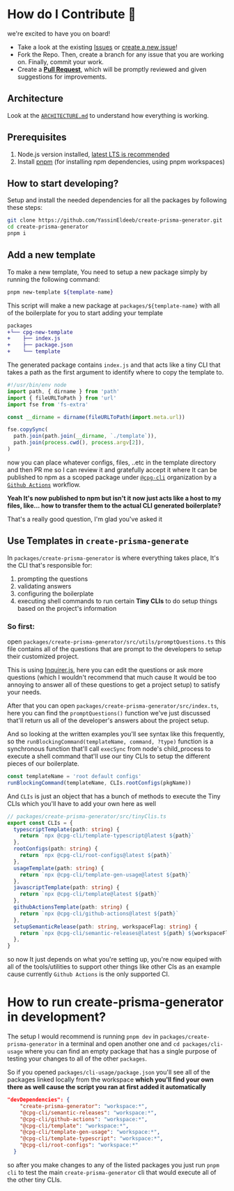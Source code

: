 # How do I Contribute 💪

we're excited to have you on board!

- Take a look at the existing [Issues](https://github.com/YassinEldeeb/prisma-tgql-types-gen/issues) or [create a new issue](https://github.com/YassinEldeeb/prisma-tgql-types-gen/issues/new/choose)!
- Fork the Repo. Then, create a branch for any issue that you are working on. Finally, commit your work.
- Create a **[Pull Request](https://github.com/YassinEldeeb/prisma-tgql-types-gen/compare)**, which will be promptly reviewed and given suggestions for improvements.

## Architecture

Look at the [`ARCHITECTURE.md`](https://github.com/YassinEldeeb/create-prisma-generator/blob/main/ARCHITECTURE.md) to understand how everything is working.

## Prerequisites

1. Node.js version installed, [latest LTS is recommended](https://nodejs.org/en/about/releases/)
2. Install [pnpm](https://pnpm.io) (for installing npm dependencies, using pnpm workspaces)

## How to start developing?

Setup and install the needed dependencies for all the packages by following these steps:

```sh
git clone https://github.com/YassinEldeeb/create-prisma-generator.git
cd create-prisma-generator
pnpm i
```

## Add a new template

To make a new template, You need to setup a new package simply by running the following command:

```sh
pnpm new-template ${template-name}
```

This script will make a new package at `packages/${template-name}` with all of the boilerplate for you to start adding your template

```diff
packages
+└── cpg-new-template
+    ├── index.js
+    ├── package.json
+    └── template
```

The generated package contains `index.js` and that acts like a tiny CLI that takes a path as the first argument to identify where to copy the template to.

```js
#!/usr/bin/env node
import path, { dirname } from 'path'
import { fileURLToPath } from 'url'
import fse from 'fs-extra'

const __dirname = dirname(fileURLToPath(import.meta.url))

fse.copySync(
  path.join(path.join(__dirname, `./template`)),
  path.join(process.cwd(), process.argv[2]),
)
```

now you can place whatever configs, files, ..etc in the template directory and then PR me so I can review it and gratefully accept
it where It can be published to npm as a scoped package under [`@cpg-cli`](https://www.npmjs.com/org/cpg-cli)
organization by a [`Github Actions`](https://github.com/features/actions) workflow.

**Yeah It's now published to npm but isn't it now just acts like a host to my files, like... how to transfer them to the actual CLI generated boilerplate?**

That's a really good question, I'm glad you've asked it

## Use Templates in `create-prisma-generate`

In `packages/create-prisma-generator` is where everything takes place, It's the CLI that's responsible for:

1. prompting the questions
2. validating answers
3. configuring the boilerplate
4. executing shell commands to run certain **Tiny CLIs** to do setup things based on the project's information

### So first:

open `packages/create-prisma-generator/src/utils/promptQuestions.ts` this file contains all of the questions that are prompt to the developers to setup their customized
project.

This is using [Inquirer.js](https://github.com/SBoudrias/Inquirer.js), here you can edit the questions or ask more questions (which
I wouldn't recommend that much cause It would be too annoying to answer all of these questions to get a project setup) to satisfy your needs.

After that you can open `packages/create-prisma-generator/src/index.ts`, here you can find the `promptQuestions()` function we've just discussed that'll return us all
of the developer's answers about the project setup.

And so looking at the written examples you'll see syntax like this frequently, so the `runBlockingCommand(templateName, command, ?type)` function is a synchronous function
that'll call `execSync` from node's child_process to execute a shell command that'll use our tiny CLIs to setup the different pieces of our boilerplate.

```ts
const templateName = 'root default configs'
runBlockingCommand(templateName, CLIs.rootConfigs(pkgName))
```
And `CLIs` is just an object that has a bunch of methods to execute the Tiny CLIs which you'll have to add your own here as well
```ts
// packages/create-prisma-generator/src/tinyClis.ts
export const CLIs = {
  typescriptTemplate(path: string) {
    return `npx @cpg-cli/template-typescript@latest ${path}`
  },
  rootConfigs(path: string) {
    return `npx @cpg-cli/root-configs@latest ${path}`
  },
  usageTemplate(path: string) {
    return `npx @cpg-cli/template-gen-usage@latest ${path}`
  },
  javascriptTemplate(path: string) {
    return `npx @cpg-cli/template@latest ${path}`
  },
  githubActionsTemplate(path: string) {
    return `npx @cpg-cli/github-actions@latest ${path}`
  },
  setupSemanticRelease(path: string, workspaceFlag: string) {
    return `npx @cpg-cli/semantic-releases@latest ${path} ${workspaceFlag}`
  },
}

```

so now It just depends on what you're setting up, you're now equiped with all of the tools/utilities to support other things like other CIs as an example cause currently
`Github Actions` is the only supported CI.

# How to run create-prisma-generator in development?

The setup I would recommend is running `pnpm dev` in `packages/create-prisma-generator` in a terminal and open another one and `cd packages/cli-usage` where you can find an empty package that has a single purpose of testing your changes to all of the other `packages`.

So if you opened `packages/cli-usage/package.json` you'll see all of the packages linked locally from the workspace **which you'll find your own there as well cause the script you ran at first added it automatically**

```json
"devDependencies": {
    "create-prisma-generator": "workspace:*",
    "@cpg-cli/semantic-releases": "workspace:*",
    "@cpg-cli/github-actions": "workspace:*",
    "@cpg-cli/template": "workspace:*",
    "@cpg-cli/template-gen-usage": "workspace:*",
    "@cpg-cli/template-typescript": "workspace:*",
    "@cpg-cli/root-configs": "workspace:*"
  }
```

so after you make changes to any of the listed packages you just run `pnpm cli` to test the main `create-prisma-generator` cli that would execute all of the other tiny CLIs.
